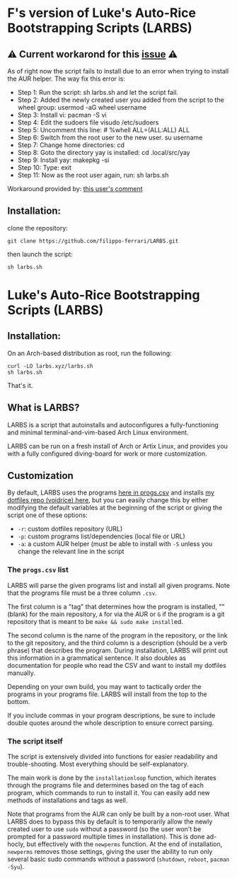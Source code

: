 # F's version of Luke's Auto-Rice Bootstrapping Scripts (LARBS)

## ⚠️  Current workarond for this [issue](https://github.com/filippo-ferrari/LARBS/issues/2) ⚠️
As of right now the script fails to install due to an error when trying to install the AUR helper.
The way fix this error is: 

- Step 1: Run the script: sh larbs.sh and let the script fail.
- Step 2: Added the newly created user you added from the script to the wheel group: usermod -aG wheel username
- Step 3: Install vi: pacman -S vi
- Step 4: Edit the sudoers file visudo /etc/sudoers
- Step 5: Uncomment this line: # %whell ALL=(ALL:ALL) ALL
- Step 6: Switch from the root user to the new user. su username
- Step 7: Change home directories: cd
- Step 8: Goto the directory yay is installed: cd .local/src/yay
- Step 9: Install yay: makepkg -si
- Step 10: Type: exit
- Step 11: Now as the root user again, run: sh larbs.sh

Workaround provided by: [this user's comment](https://github.com/LukeSmithxyz/LARBS/issues/538#issuecomment-1808489841)

## Installation:

clone the repository:

```
git clone https://github.com/filippo-ferrari/LARBS.git
```
then launch the script:
```
sh larbs.sh
```

# Luke's Auto-Rice Bootstrapping Scripts (LARBS)

## Installation:

On an Arch-based distribution as root, run the following:

```
curl -LO larbs.xyz/larbs.sh
sh larbs.sh
```

That's it.

## What is LARBS?

LARBS is a script that autoinstalls and autoconfigures a fully-functioning
and minimal terminal-and-vim-based Arch Linux environment.

LARBS can be run on a fresh install of Arch or Artix Linux, and provides you
with a fully configured diving-board for work or more customization.

## Customization

By default, LARBS uses the programs [here in progs.csv](static/progs.csv) and installs
[my dotfiles repo (voidrice) here](https://github.com/filippo-ferrari/voidrice),
but you can easily change this by either modifying the default variables at the
beginning of the script or giving the script one of these options:

- `-r`: custom dotfiles repository (URL)
- `-p`: custom programs list/dependencies (local file or URL)
- `-a`: a custom AUR helper (must be able to install with `-S` unless you
  change the relevant line in the script

### The `progs.csv` list

LARBS will parse the given programs list and install all given programs. Note
that the programs file must be a three column `.csv`.

The first column is a "tag" that determines how the program is installed, ""
(blank) for the main repository, `A` for via the AUR or `G` if the program is a
git repository that is meant to be `make && sudo make install`ed.

The second column is the name of the program in the repository, or the link to
the git repository, and the third column is a description (should be a verb
phrase) that describes the program. During installation, LARBS will print out
this information in a grammatical sentence. It also doubles as documentation
for people who read the CSV and want to install my dotfiles manually.

Depending on your own build, you may want to tactically order the programs in
your programs file. LARBS will install from the top to the bottom.

If you include commas in your program descriptions, be sure to include double
quotes around the whole description to ensure correct parsing.

### The script itself

The script is extensively divided into functions for easier readability and
trouble-shooting. Most everything should be self-explanatory.

The main work is done by the `installationloop` function, which iterates
through the programs file and determines based on the tag of each program,
which commands to run to install it. You can easily add new methods of
installations and tags as well.

Note that programs from the AUR can only be built by a non-root user. What
LARBS does to bypass this by default is to temporarily allow the newly created
user to use `sudo` without a password (so the user won't be prompted for a
password multiple times in installation). This is done ad-hocly, but
effectively with the `newperms` function. At the end of installation,
`newperms` removes those settings, giving the user the ability to run only
several basic sudo commands without a password (`shutdown`, `reboot`,
`pacman -Syu`).
